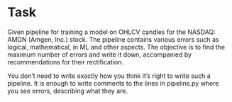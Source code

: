 # Task

Given pipeline for training a model on OHLCV candles for the NASDAQ: AMGN (Amgen, Inc.) stock. The pipeline contains various errors such as logical, mathematical, in ML and other aspects.
The objective is to find the maximum number of errors and write it down, accompanied by recommendations for their rectification.

You don’t need to write exactly how you think it’s right to write such a pipeline. It is enough to write comments to the lines in pipeline.py where you see errors, describing what they are.
